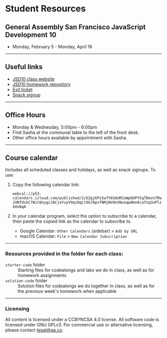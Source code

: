 # Student Resources
## General Assembly San Francisco JavaScript Development 10 

- Monday, February 5 - Monday, April 16

---

## Useful links

- [JSD10 class website](https://svodnik.github.io/jsd10)
- [JSD10 homework repository](https://github.com/svodnik/JS-SF-10-homework)
- [Exit ticket](https://bit.ly/2JS10_exitticket)
- [Snack signup](https://codesnacks.youcanbook.me)

---

## Office Hours

- Monday & Wednesday, 5:00pm - 6:00pm
- Find Sasha at the communal table to the left of the front desk.
- Other office hours available by appointment with Sasha.

---

## Course calendar

Includes all scheduled classes and holidays, as well as snack signups.
To use:
1. Copy the following calendar link:

    ```webcal://p53-calendars.icloud.com/published/2/GZgjKPzSw7Yb5AUMJaWp6OPY5qTDmzn7MaJUNfdskC7WiCQnygiJbCjeYuyV9qzQqLt9kJ4pvfNMjWV8nVNuoqw0mn6cafnq3uPlzkHxNqA```

2. In your calendar program, select the option to subscribe to a calendar, then paste the copied link as the calendar to subscribe to.
    - Google Calendar: `Other Calendars` (sidebar) > `Add by URL`
    - macOS Calendar: `File` > `New Calendar Subscription`

---

### Resources provided in the folder for each class:
<dl>
  <dt><code>starter-code</code> folder</dt>
  <dd>Starting files for codealongs and labs we do in class, as well as for homework assignments</dd>
  <dt><code>solution-code</code> folder</dt>
  <dd>Solution files for codealongs we do together in class, as well as for the previous week's homework when applicable</dd>

</dl>

---

### Licensing
All content is licensed under a CC­BY­NC­SA 4.0 license.
All software code is licensed under GNU GPLv3. For commercial use or alternative licensing, please contact legal@ga.co.
